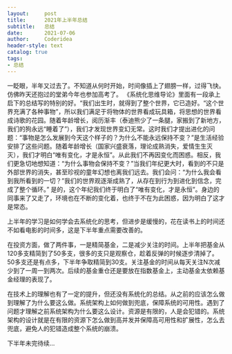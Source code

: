 ```yaml
---
layout:     post
title:      2021年上半年总结
subtitle:   总结
date:       2021-07-06
author:     Coderidea
header-style: text
catalog: true
tags:
- 总结
---
```

一眨眼，半年又过去了。不知道从何时开始，时间像插上了翅膀一样，过得飞快。仿佛昨天还抱过的堂弟今年也参加高考了。
《系统化思维导论》里面有一段承上启下的总结写的特别的好。“我们出生时，就得到了整个世界，它已造好。“这个世界充满了各种事物”，所以我们满足于将物体的世界看成玩具箱，将思想的世界看成诗歌的花园。随着年龄增长，阅历渐丰（泰迪熊少了一条腿，家搬到了新地方，我们的狗永远“睡着了”），我们才发现世界变幻无常。这时我们才提出进化的问题：“事物是怎么发展到今天这个样子的？为什么不能永远保持不变？”是生活经验安排了这些问题。随着年龄增长（国家兴盛衰落，理论成熟消失，爱情生生灭灭），我们才明白“唯有变化，才是永恒”。从此我们不再因变化而困惑。相反，我们更急切地想知道：“为什么事物会保持不变？”当我们年纪更大时，看到的不只是外部世界的消失，甚至珍视的童年幻想也离我们远去。我们会问：“为什么我会看到我所看到的一切？”我们的世界观逐渐成熟了，从存在到行为到进化到信念，完成了整个循环。”
是的，这个年纪我们终于明白了“唯有变化，才是永恒”。身边的同事来了又走了，环境也在不断的变化着，也终于不在为此困惑，因为明白了这才是常态。

上半年的学习是如何学会去系统化的思考，但进步是缓慢的，花在读书上的时间还不如看电影的时间多，这是下半年重点需要改善的。

在投资方面，做了两件事，一是精简基金，二是减少关注的时间。上半年把基金从120多支精简到了50多支，很多的支只是观察仓，趁着反弹的时候逐步清掉了。50多支还是有点多，下半年争取精简到30支。关注基金的时间从每天关注N次减少到了一周一到两次。后续的基金重仓还是要放在指数基金上，主动基金太依赖基金经理的表现了。

在技术上的理解也有了一定的提升，但还没有系统化的总结。从之前的应该怎么做到理解了为什么要这么做。系统架构上如何做到兜底，保障系统的可用性。遇到了问题才理解之前系统架构为什么要这么设计。资源是有限的，人是会犯错的。系统架构的设计就是在有限的资源下怎么做到高并发并保障高可用性和扩展性，怎么去兜底，避免人的犯错造成整个系统的崩溃。

下半年未完待续…
